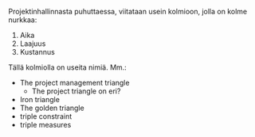 Projektinhallinnasta puhuttaessa, viitataan usein kolmioon, jolla on kolme nurkkaa:
1. Aika
2. Laajuus
3. Kustannus

Tällä kolmiolla on useita nimiä. Mm.:
- The project management triangle
    - The project triangle on eri?
- Iron triangle
- The golden triangle
- triple constraint
- triple measures
